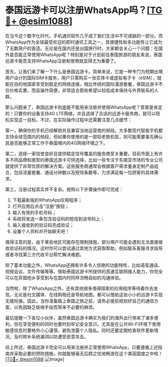 # 泰国远游卡可以注册WhatsApp吗？[[TG💪+ @esim1088](https://t.me/s/esim1088)]

在当今这个数字化时代，手机通讯软件几乎成了我们生活中不可或缺的一部分。而WhatsApp作为全球最受欢迎的即时通讯工具之一，其便捷性和多功能性让它成为了无数用户的首选。无论是在国内还是出国旅行时，大家都会关心一个问题：在国外是否能正常使用WhatsApp呢？特别是对于计划前往泰国旅游的朋友来说，泰国远游卡能否支持WhatsApp注册和使用就显得尤为重要了。

首先，让我们来了解一下什么是泰国远游卡。简单来说，它是一种专门为短期出境用户设计的国际SIM卡服务，用户只需购买一张实体卡或虚拟电子卡（eSIM），就能在目的地国家享受到稳定的网络连接。相比传统的国际漫游套餐，泰国远游卡不仅价格实惠，而且操作简便，非常适合那些希望以较低成本保持与外界联系的人群。

那么问题来了，泰国远游卡到底能不能用来注册并使用WhatsApp呢？答案是肯定的！只要你的设备支持4G LTE网络，并且选择了合适的远游卡服务商，就可以轻松实现这一目标。不过，在实际操作过程中还需要注意几点细节：

第一，确保你的手机已经解锁并且兼容当地运营商的频段。大多数现代智能手机都支持全球范围内的频段，但如果你使用的是一部较老款机型，则可能需要事先确认其是否能够正常工作于泰国境内的4G网络环境之下。

第二，选择一家信誉良好且提供稳定信号覆盖的服务商至关重要。目前市面上有许多不同品牌和类型的泰国远游卡可供选择，比如一些专注于东南亚市场的专业公司就提供了非常优质的解决方案。这些服务商通常会根据客户需求量身定制产品组合，包括流量套餐、通话分钟数以及短信条数等，力求满足每一位顾客的具体需求。

第三，注册过程其实并不复杂。按照以下步骤操作即可完成：
1. 下载最新版的WhatsApp应用程序；
2. 打开应用后点击“注册”按钮；
3. 输入有效的手机号码；
4. 系统将发送一条包含验证码的短信到该号码上；
5. 输入接收到的验证码完成验证；
6. 设置个人资料并开始聊天吧！

值得注意的是，由于某些地区可能存在限制措施，部分用户可能会遇到无法直接接收验证码的情况。这时你可以尝试通过其他方式获取帮助，例如联系客服寻求指导或者寻找第三方代收平台帮忙解决难题。

除了基本功能之外，WhatsApp还拥有许多令人惊艳的功能特性，比如语音通话、视频会议、文件传输等等。借助泰国远游卡所提供的高速互联网接入能力，你完全可以在异国他乡享受到与在国内时同样流畅自如的沟通体验。

当然啦，除了WhatsApp之外，还有其他很多值得探索的应用程序等待着你去发现。无论是社交媒体、在线购物还是导航地图，都可以借助这张小小的远游卡实现无缝衔接。因此，当你准备踏上泰国之旅之前，请务必提前规划好自己的通信方案，以免因缺乏联络手段而带来不必要的麻烦。

最后提醒一下各位小伙伴，虽然泰国远游卡确实为我们的海外出行带来了诸多便利，但在享受便利的同时也要时刻牢记安全意识。尤其是在公共Wi-Fi环境下使用敏感信息时要格外小心谨慎，避免泄露个人隐私。同时还要定期检查软件更新情况，及时修补系统漏洞以防遭受恶意攻击。

综上所述，泰国远游卡完全可以用来注册并正常使用WhatsApp，只要遵循上述指南并采取必要的预防措施，你就能够毫无后顾之忧地畅游在这个美丽国度之中啦！[[TG💪+ @esim1088](https://t.me/s/esim1088) ![Image](https://i.postimg.cc/4NQfJmqS/Snipaste-2025-05-13-00-14-12.png)]